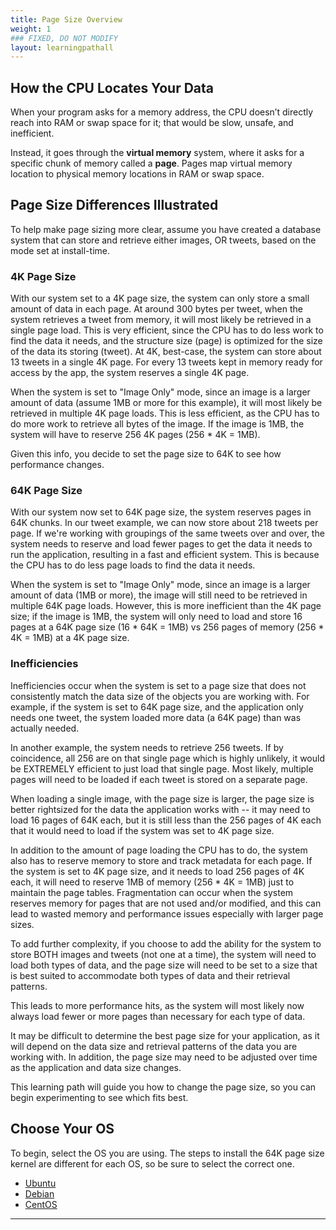 ```yaml
---
title: Page Size Overview
weight: 1
### FIXED, DO NOT MODIFY
layout: learningpathall
---
```


## How the CPU Locates Your Data

When your program asks for a memory address, the CPU doesn’t directly reach into RAM or swap space for it; that would be slow, unsafe, and inefficient.
 
Instead, it goes through the **virtual memory** system, where it asks for a specific chunk of memory called a **page**. Pages map virtual memory location to physical memory locations in RAM or swap space.

## Page Size Differences Illustrated

To help make page sizing more clear, assume you have created a database system that can store and retrieve either images, OR tweets, based on the mode set at install-time.

### 4K Page Size
With our system set to a 4K page size, the system can only store a small amount of data in each page. At around 300 bytes per tweet, when the system retrieves a tweet from memory, it will most likely be retrieved in a single page load. This is very efficient, since the CPU has to do less work to find the data it needs, and the structure size (page) is optimized for the size of the data its storing (tweet).  At 4K, best-case, the system can store about 13 tweets in a single 4K page.  For every 13 tweets kept in memory ready for access by the app, the system reserves a single 4K page.

When the system is set to "Image Only" mode, since an image is a larger amount of data (assume 1MB or more for this example), it will most likely be retrieved in multiple 4K page loads.  This is less efficient, as the CPU has to do more work to retrieve all bytes of the image.  If the image is 1MB, the system will have to reserve 256 4K pages (256 * 4K = 1MB). 

Given this info, you decide to set the page size to 64K to see how performance changes.

### 64K Page Size
With our system now set to 64K page size, the system reserves pages in 64K chunks.  In our tweet example, we can now store about 218 tweets per page.  If we're working with groupings of the same tweets over and over, the system needs to reserve and load fewer pages to get the data it needs to run the application, resulting in a fast and efficient system.  This is because the CPU has to do less page loads to find the data it needs.

When the system is set to "Image Only" mode, since an image is a larger amount of data (1MB or more), the image will still need to be retrieved in multiple 64K page loads.  However, this is more inefficient than the 4K page size; if the image is 1MB, the system will only need to load and store 16 pages at a 64K page size (16 * 64K = 1MB) vs 256 pages of memory (256 * 4K = 1MB) at a 4K page size.

### Inefficiencies
Inefficiencies occur when the system is set to a page size that does not consistently match the data size of the objects you are working with.  For example, if the system is set to 64K page size, and the application only needs one tweet, the system loaded more data (a 64K page) than was actually needed.

In another example, the system needs to retrieve 256 tweets. If by coincidence, all 256 are on that single page which is highly unlikely, it would be EXTREMELY efficient to just load that single page.  Most likely,  multiple pages will need to be loaded if each tweet is stored on a separate page.

When loading a single image, with the page size is larger, the page size is better rightsized for the data the application works with -- it may need to load 16 pages of 64K each, but it is still less than the 256 pages of 4K each that it would need to load if the system was set to 4K page size.

In addition to the amount of page loading the CPU has to do, the system also has to reserve memory to store and track metadata for each page.  If the system is set to 4K page size, and it needs to load 256 pages of 4K each, it will need to reserve 1MB of memory (256 * 4K = 1MB) just to maintain the page tables.  Fragmentation can occur when the system reserves memory for pages that are not used and/or modified, and this can lead to wasted memory and performance issues especially with larger page sizes.  

To add further complexity, if you choose to add the ability for the system to store BOTH images and tweets (not one at a time), the system will need to load both types of data, and the page size will need to be set to a size that is best suited to accommodate both types of data and their retrieval patterns.  

This leads to more performance hits, as the system will most likely now always load fewer or more pages than necessary for each type of data.

It may be difficult to determine the best page size for your application, as it will depend on the data size and retrieval patterns of the data you are working with.  In addition, the page size may need to be adjusted over time as the application and data size changes.  

This learning path will guide you how to change the page size, so you can begin experimenting to see which fits best.

## Choose Your OS

To begin, select the OS you are using.  The steps to install the 64K page size kernel are different for each OS, so be sure to select the correct one.

- [Ubuntu](ubuntu.md)
- [Debian](debian.md)
- [CentOS](centos.md)

---
